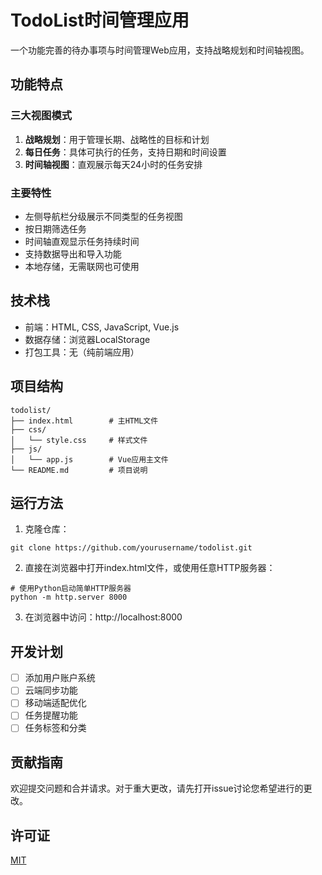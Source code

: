 # TodoList时间管理应用

一个功能完善的待办事项与时间管理Web应用，支持战略规划和时间轴视图。

## 功能特点

### 三大视图模式
1. **战略规划**：用于管理长期、战略性的目标和计划
2. **每日任务**：具体可执行的任务，支持日期和时间设置
3. **时间轴视图**：直观展示每天24小时的任务安排

### 主要特性
- 左侧导航栏分级展示不同类型的任务视图
- 按日期筛选任务
- 时间轴直观显示任务持续时间
- 支持数据导出和导入功能
- 本地存储，无需联网也可使用

## 技术栈

- 前端：HTML, CSS, JavaScript, Vue.js
- 数据存储：浏览器LocalStorage
- 打包工具：无（纯前端应用）

## 项目结构

```
todolist/
├── index.html        # 主HTML文件
├── css/
│   └── style.css     # 样式文件
├── js/
│   └── app.js        # Vue应用主文件
└── README.md         # 项目说明
```

## 运行方法

1. 克隆仓库：
```
git clone https://github.com/yourusername/todolist.git
```

2. 直接在浏览器中打开index.html文件，或使用任意HTTP服务器：
```
# 使用Python启动简单HTTP服务器
python -m http.server 8000
```

3. 在浏览器中访问：http://localhost:8000

## 开发计划

- [ ] 添加用户账户系统
- [ ] 云端同步功能
- [ ] 移动端适配优化
- [ ] 任务提醒功能
- [ ] 任务标签和分类

## 贡献指南

欢迎提交问题和合并请求。对于重大更改，请先打开issue讨论您希望进行的更改。

## 许可证

[MIT](LICENSE)